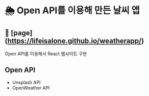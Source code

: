 # 🌦 Open API를 이용해 만든 날씨 앱

## 🚩 [page] (https://lifeisalone.github.io/weatherapp/)

Open API를 이용해서 React 웹사이트 구현

## Open API

- Unsplash API
- OpenWeather API
